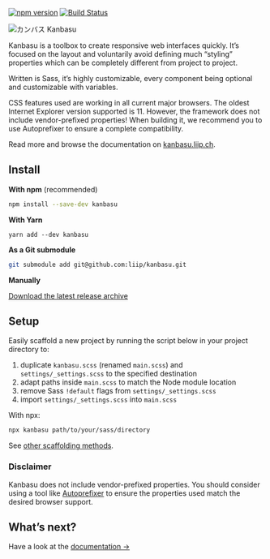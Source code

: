 [![npm version](https://badge.fury.io/js/kanbasu.svg)](https://badge.fury.io/js/kanbasu)
[![Build Status](https://travis-ci.org/liip/kanbasu.svg)](https://travis-ci.org/liip/kanbasu)

![カンバス Kanbasu](http://kanbasu.liip.ch/2/logo.svg)

Kanbasu is a toolbox to create responsive web interfaces quickly. It’s focused on the layout and voluntarily avoid defining much “styling” properties which can be completely different from project to project.

Written is Sass, it’s highly customizable, every component being optional and customizable with variables.

CSS features used are working in all current major browsers. The oldest Internet Explorer version supported is 11. However, the framework does not include vendor-prefixed properties! When building it, we recommend you to use Autoprefixer to ensure a complete compatibility.

Read more and browse the documentation on [kanbasu.liip.ch](http://kanbasu.liip.ch/).

## Install

**With npm** (recommended)

```bash
npm install --save-dev kanbasu
```

**With Yarn**

```
yarn add --dev kanbasu
```

**As a Git submodule**

```bash
git submodule add git@github.com:liip/kanbasu.git
```

**Manually**

[Download the latest release archive](https://github.com/liip/kanbasu/archive/master.tar.gz)

## Setup

Easily scaffold a new project by running the script below in your project directory to:

1. duplicate `kanbasu.scss` (renamed `main.scss`) and `settings/_settings.scss` to the specified destination
2. adapt paths inside `main.scss` to match the Node module location
3. remove Sass `!default` flags from `settings/_settings.scss`
4. import `settings/_settings.scss` into `main.scss`

With npx:

```bash
npx kanbasu path/to/your/sass/directory
```

See [other scaffolding methods](http://kanbasu.liip.ch/2/docs/installation.html#setup).

### Disclaimer

Kanbasu does not include vendor-prefixed properties. You should consider using a tool like [Autoprefixer](https://github.com/postcss/autoprefixer) to ensure the properties used match the desired browser support.

## What’s next?

Have a look at the [documentation →](http://kanbasu.liip.ch/)
